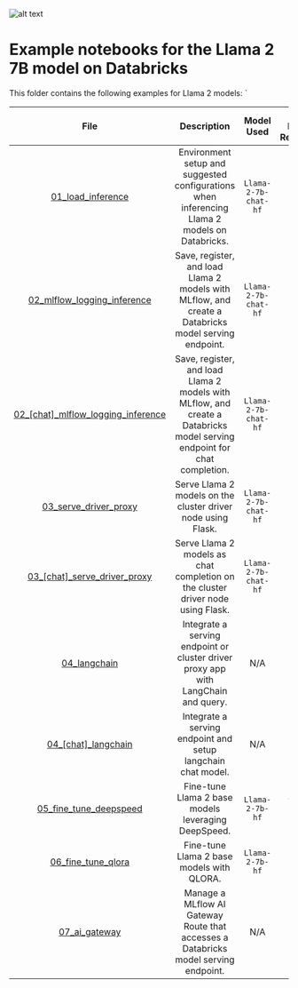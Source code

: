<!---
Copyright (C) 2023 Databricks, Inc.

Licensed under the Apache License, Version 2.0 (the "License");
you may not use this file except in compliance with the License.
You may obtain a copy of the License at

    http://www.apache.org/licenses/LICENSE-2.0

Unless required by applicable law or agreed to in writing, software
distributed under the License is distributed on an "AS IS" BASIS,
WITHOUT WARRANTIES OR CONDITIONS OF ANY KIND, either express or implied.
See the License for the specific language governing permissions and
limitations under the License.
-->

![alt text](https://about.fb.com/wp-content/uploads/2023/07/Next-generation-of-Llama-2-AI_header.jpg)

# Example notebooks for the Llama 2 7B model on Databricks
This folder contains the following examples for Llama 2 models: 
`
<!---
<style>
table th:first-of-type {
    width: 10%;
}
table th:nth-of-type(2) {
    width: 30%;
}
table th:nth-of-type(3) {
    width: 30%;
}
table th:nth-of-type(4) {
    width: 30%;
}
</style>
-->

|                                                                                  **File**                                                                                  |                                                     **Description**                                                      |    **Model Used**    | **GPU Minimum Requirement** |
|:--------------------------------------------------------------------------------------------------------------------------------------------------------------------------:|:------------------------------------------------------------------------------------------------------------------------:|:--------------------:|:---------------------------:|
|                  [01_load_inference](https://github.com/databricks/databricks-ml-examples/blob/master/llm-models/llamav2/llamav2-7b/01_load_inference.py)                  |              Environment setup and suggested configurations when inferencing Llama 2 models on Databricks.               | `Llama-2-7b-chat-hf` |         1xA10-24GB          |
|        [02_mlflow_logging_inference](https://github.com/databricks/databricks-ml-examples/blob/master/llm-models/llamav2/llamav2-7b/02_mlflow_logging_inference.py)        |           Save, register, and load Llama 2 models with MLflow, and create a Databricks model serving endpoint.           | `Llama-2-7b-chat-hf` |         1xA10-24GB          |
| [02_[chat]_mlflow_logging_inference](https://github.com/databricks/databricks-ml-examples/blob/master/llm-models/llamav2/llamav2-7b/02_[chat]_mlflow_logging_inference.py) | Save, register, and load Llama 2 models with MLflow, and create a Databricks model serving endpoint for chat completion. | `Llama-2-7b-chat-hf` |         1xA10-24GB          |
|              [03_serve_driver_proxy](https://github.com/databricks/databricks-ml-examples/blob/master/llm-models/llamav2/llamav2-7b/03_serve_driver_proxy.py)              |                               Serve Llama 2 models on the cluster driver node using Flask.                               | `Llama-2-7b-chat-hf` |         1xA10-24GB          |
|       [03_[chat]_serve_driver_proxy](https://github.com/databricks/databricks-ml-examples/blob/master/llm-models/llamav2/llamav2-7b/03_[chat]_serve_driver_proxy.py)       |                     Serve Llama 2 models as chat completion on the cluster driver node using Flask.                      | `Llama-2-7b-chat-hf` |         1xA10-24GB          |
|                       [04_langchain](https://github.com/databricks/databricks-ml-examples/blob/master/llm-models/llamav2/llamav2-7b/04_langchain.py)                       |                    Integrate a serving endpoint or cluster driver proxy app with LangChain and query.                    |         N/A          |             N/A             |
|                   [04_[chat]_langchain](https://github.com/databricks/databricks-ml-examples/blob/master/llm-models/llamav2/llamav2-7b/04_langchain.py)                    |                               Integrate a serving endpoint and setup langchain chat model.                               |         N/A          |             N/A             |
|             [05_fine_tune_deepspeed](https://github.com/databricks/databricks-ml-examples/blob/master/llm-models/llamav2/llamav2-7b/05_fine_tune_deepspeed.py)             |                                   Fine-tune Llama 2 base models leveraging DeepSpeed.                                    |   `Llama-2-7b-hf`    |    4xA10 or 2xA100-80GB     |
|                 [06_fine_tune_qlora](https://github.com/databricks/databricks-ml-examples/blob/master/llm-models/llamav2/llamav2-7b/06_fine_tune_qlora.py)                 |                                        Fine-tune Llama 2 base models with QLORA.                                         |   `Llama-2-7b-hf`    |            1xA10            |
|                      [07_ai_gateway](https://github.com/databricks/databricks-ml-examples/blob/master/llm-models/llamav2/llamav2-7b/07_ai_gateway.py)                      |                   Manage a MLflow AI Gateway Route that accesses a Databricks model serving endpoint.                    |         N/A          |             N/A             |
